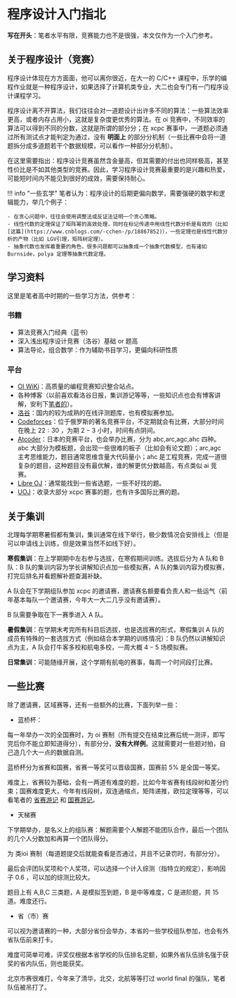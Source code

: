# 程序设计入门指北

**写在开头**：笔者水平有限，竞赛能力也不是很强，本文仅作为一个入门参考。

## 关于程序设计（竞赛）

程序设计体现在方方面面，他可以离你很近，在大一的 C/C++ 课程中，乐学的编程作业就是一种程序设计，如果选择了计算机类专业，大二也会专门有一门程序设计课程学习。

程序设计离不开算法，我们往往会对一道题设计出许多不同的算法：一些算法效率更高，或者内存占用小，这就是复杂度更优秀的算法。在 oi 竞赛中，不同效率的算法可以得到不同的分数，这就是所谓的部分分；在 xcpc 赛事中，一道题必须通过所有测试点才能判定为通过，没有 **明面上** 的部分分机制（一些比赛中会将一道题拆分成多道题若干个数据规模，可以看作一种部分分机制）。

在这里需要指出：程序设计竞赛虽然含金量高，但其需要的付出也同样极高，甚至性价比是不如其他类型的竞赛。因此，学习程序设计竞赛最重要的是兴趣和热爱，可能短时间内不能见到很好的成效，需要保持耐心。

!!! info "一些玄学"
    笔者认为：程序设计的后期更偏向数学，需要强硬的数学和逻辑能力，举几个例子：

    - 在贪心问题中，往往会使用调整法或反证法证明一个贪心策略。
    - 线性代数的定理保证了矩阵幂的高效处理，同时在标记传递中用线性代数分析是有效的（比如 [这篇](https://www.cnblogs.com/-cchen-/p/18867852)），一些定理也是线性代数分析的产物（比如 LGV引理，矩阵树定理）。
    - 抽象代数也发挥着重要的角色，很多问题都可以抽象成一个抽象代数模型，也有诸如 Burnside，polya 定理等抽象代数定理。

## 学习资料

这里是笔者高中时期的一些学习方法，供参考：

### 书籍

- 算法竞赛入门经典（蓝书）
- 深入浅出程序设计竞赛（洛谷）基础 or 题高
- 算法导论，组合数学：作为辅助书目学习，更偏向科研性质

### 平台

- [OI WiKi](https://oi-wiki.org/)：高质量的编程竞赛知识整合站点。
- 各种博客（以前喜欢看洛谷日报，集训游记等等，一些知识点也会有博客讲解，安利下[笔者的](https://www.cnblogs.com/-cchen-)）。
- [洛谷](https://www.luogu.com.cn/)：国内的较为成熟的在线评测题库，也有模拟赛参加。
- [Codeforces](https://codeforces.com/)：位于俄罗斯的著名竞赛平台，不定期就会有比赛，大部分时间在晚上 $22:30$ ，为期 $2-3$ 小时，时间有点阴间。
- [Atcoder](https://atcoder.jp/)：日本的竞赛平台，也会举办比赛，分为 abc,arc,agc,ahc 四种。abc 大部分为模板题，会出现一些很难的板子（比如会有论文题）；arc,agc 主考思维能力，题目通常思维含量大代码量小；ahc 是工程竞赛，完成一道很复杂的题目，这种题目没有最优解，谁的解更优分数越高，有点类似 ai 竞赛。
- [Libre OJ](https://loj.ac/)：通常能找到一些省选题，一些不好找的题。
- [UOJ](https://uoj.ac/)：收录大部分 xcpc 赛事的题，也有许多国际比赛的题。

## 关于集训

北理每学期寒暑假都有集训，集训通常在线下举行，极少数情况会安排线上（但是可以申请线上训练，但是效果当然不如线下好）。

**寒假集训**：在上学期期中左右参与选拔，在寒假期间训练。选拔后分为 A 队和 B 队：B 队的集训内容为学长讲解知识点加一些模拟赛，A 队的集训内容为模拟赛，打完后排名并看题解补题查漏补缺。

A 队会在下学期组队参加 xcpc 的邀请赛，邀请赛名额要看负责人和一些运气（前年基本每队一个邀请赛，今年大一大二几乎没有邀请赛）。

B 队需要争取在下一赛季进入 A 队。

**暑假集训**：在学期末考完所有科目后选拔，也是选拔赛的形式，寒假集训 A 队的成员有特殊的一套选拔方式（例如结合本学期的训练情况）：B 队仍然以讲解知识点为主，A 队会打牛客多校和航电多校，一周大概 $4-5$ 场模拟赛。

**日常集训**：可能随缘开展，这个学期有航电的赛事，每周一个时间段打比赛。


## 一些比赛

除了邀请赛，区域赛等，还有一些额外的比赛，下面列举一些：

- 蓝桥杯：

每一年举办一次的全国赛时，为 oi 赛制（所有提交在结束比赛后统一测评，即写完后你不能立即知道得分），有部分分，**没有大样例**。这就需要对一些题对拍，自己造几个大一点的数据自测。

蓝桥杯分为省赛和国赛，省赛一等奖可以晋级国赛，国赛前 $5\%$ 是全国一等奖。

难度上，省赛较为基础，会有一两道有难度的题，比如今年省赛有线段树和差分约束；国赛难度更大，今年有线段树，双连通缩点，矩阵递推，欧拉定理等等，可以看笔者的 [省赛游记](https://www.luogu.com.cn/article/64vz1zam) 和 [国赛游记](https://www.cnblogs.com/-cchen-/p/18929541)。

- 天梯赛

下学期举办，是名义上的组队赛：解题需要个人解题不能团队合作，最后一个团队的几个人分数加和再算一个团队得分。

为 类ioi 赛制（每道题提交后就能查看是否通过，并且不记录罚时，有部分分）。

最后会评团队奖项和个人奖项，可以选择一个计入综测（指特立的规定），影响因子 $0.6$ ，可以加的综测比较大。

题目上有 A,B,C 三类题，A 是模拟签到题，B 是中等难度，C 是进阶题，共 $15$ 道。难度还行。

- 省（市）赛

可以视为邀请赛的一种，大部分省份会举办，本省的一些学校组队参加，也会有外省队伍前来打卡。

难度可简单可难，评奖仅根据本省学校的队伍排名定额，如果外省队伍排名强于获奖的省内队伍，则也能获奖。

北京市赛很难打，今年来了清华，北交，北航等等打过 world final 的强队，笔者队伍被吊打了。
